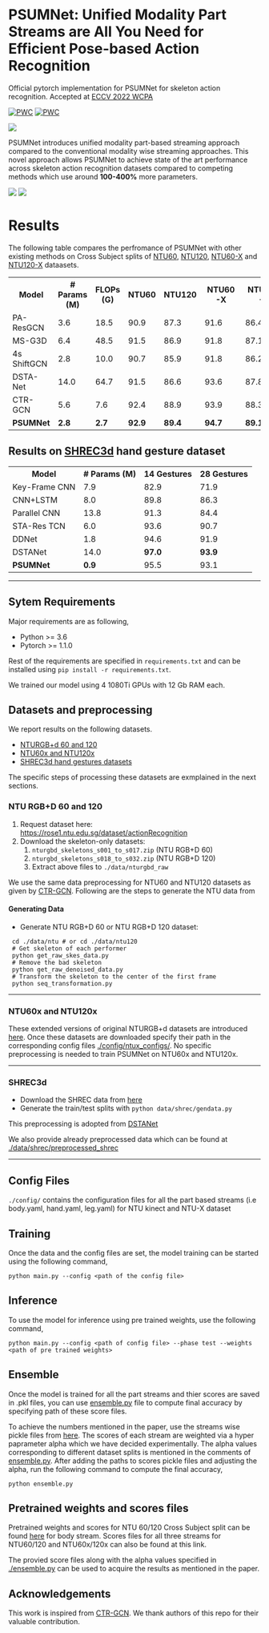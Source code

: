 # PSUMNet: Unified Modality Part Streams are All You Need for Efficient Pose-based Action Recognition
Official pytorch implementation for PSUMNet for skeleton action recognition. Accepted at [ECCV 2022 WCPA](https://sites.google.com/view/wcpa2022/)

[![PWC](https://img.shields.io/endpoint.svg?url=https://paperswithcode.com/badge/psumnet-unified-modality-part-streams-are-all/skeleton-based-action-recognition-on-ntu-rgbd)](https://paperswithcode.com/sota/skeleton-based-action-recognition-on-ntu-rgbd?p=psumnet-unified-modality-part-streams-are-all)
[![PWC](https://img.shields.io/endpoint.svg?url=https://paperswithcode.com/badge/psumnet-unified-modality-part-streams-are-all/skeleton-based-action-recognition-on-ntu-rgbd-1)](https://paperswithcode.com/sota/skeleton-based-action-recognition-on-ntu-rgbd-1?p=psumnet-unified-modality-part-streams-are-all)

![](static/PSUMNet_teaser_image.png)

PSUMNet introduces unified modality part-based streaming approach compared to the conventional modality wise streaming approaches. This novel approach allows PSUMNet to achieve state of the art performance across skeleton action recognition datasets compared to competing methods which use around **100-400%** more parameters.

![](static/PSUMNet_pipeline_diagram2.png)
![](static/PSUMNet_architecture_diagram_2.png)

# Results

The following table compares the perfromance of PSUMNet with other existing methods on Cross Subject splits of [NTU60](https://github.com/shahroudy/NTURGB-D), [NTU120](https://github.com/shahroudy/NTURGB-D), [NTU60-X](https://github.com/skelemoa/ntu-x) and [NTU120-X](https://github.com/skelemoa/ntu-x) dataasets. 

<table>

<tr>
    <th>Model</th>
    <th># Params (M)</th>
    <th>FLOPs (G)</th>
    <th>NTU60</th>
    <th>NTU120</th>
    <th>NTU60-X</th>
    <th>NTU120-X</th>
</tr>

<tr>
    <td>PA-ResGCN</td>
    <td>3.6</td>
    <td>18.5</td>
    <td>90.9</td>
    <td>87.3</td>
    <td>91.6</td>
    <td>86.4</td>
</tr>

<tr>
    <td>MS-G3D</td>
    <td>6.4</td>
    <td>48.5</td>
    <td>91.5</td>
    <td>86.9</td>
    <td>91.8</td>
    <td>87.1</td>
</tr>

<tr>
    <td>4s ShiftGCN</td>
    <td>2.8</td>
    <td>10.0</td>
    <td>90.7</td>
    <td>85.9</td>
    <td>91.8</td>
    <td>86.2</td>
</tr>

<tr>
    <td>DSTA-Net</td>
    <td>14.0</td>
    <td>64.7</td>
    <td>91.5</td>
    <td>86.6</td>
    <td>93.6</td>
    <td>87.8</td>
</tr>

<tr>
    <td>CTR-GCN</td>
    <td>5.6</td>
    <td>7.6</td>
    <td>92.4</td>
    <td>88.9</td>
    <td>93.9</td>
    <td>88.3</td>
</tr>

<tr>
    <td><b>PSUMNet</b></td>
    <td><b>2.8</b></td>
    <td><b>2.7</b></td>
    <td><b>92.9</b></td>
    <td><b>89.4</b></td>
    <td><b>94.7</b></td>
    <td><b>89.1</b></td>
</tr>

</table>

## Results on [SHREC3d](http://www-rech.telecom-lille.fr/shrec2017-hand/) hand gesture dataset

<table>
    <tr>
        <th>Model</th>
        <th># Params (M)</th>
        <th>14 Gestures</th>
        <th>28 Gestures</th>
    </tr>
    <tr>
        <td>Key-Frame CNN</td>
        <td>7.9</td>
        <td>82.9</td>
        <td>71.9</td>
    </tr>
    <tr>
        <td>CNN+LSTM</td>
        <td>8.0</td>
        <td>89.8</td>
        <td>86.3</td>
    </tr>
    <tr>
        <td>Parallel CNN</td>
        <td>13.8</td>
        <td>91.3</td>
        <td>84.4</td>
    </tr>
    <tr>
        <td>STA-Res TCN</td>
        <td>6.0</td>
        <td>93.6</td>
        <td>90.7</td>
    </tr>
    <tr>
        <td>DDNet</td>
        <td>1.8</td>
        <td>94.6</td>
        <td>91.9</td>
    </tr>
    <tr>
        <td>DSTANet</td>
        <td>14.0</td>
        <td><b>97.0</b></td>
        <td><b>93.9</b></td>
    </tr>
    <tr>
        <td><b>PSUMNet</b></td>
        <td><b>0.9</b></td>
        <td>95.5</td>
        <td>93.1</td>
    </tr>

</table>

<hr/>


## Sytem Requirements

Major requirements are as following,

- Python >= 3.6
- Pytorch >= 1.1.0

Rest of the requirements are specified in `requirements.txt` and can be installed using `pip install -r requirements.txt`. 

We trained our model using 4 1080Ti GPUs with 12 Gb RAM each.

## Datasets and preprocessing

We report results on the following datasets. 

- [NTURGB+d 60 and 120](https://rose1.ntu.edu.sg/dataset/actionRecognition)
- [NTU60x and NTU120x](https://github.com/skelemoa/ntu-x)
- [SHREC3d hand gestures datasets](http://www-rech.telecom-lille.fr/shrec2017-hand/)

The specific steps of processing these datasets are exmplained in the next sections.



### NTU RGB+D 60 and 120

1. Request dataset here: https://rose1.ntu.edu.sg/dataset/actionRecognition
2. Download the skeleton-only datasets:
   1. `nturgbd_skeletons_s001_to_s017.zip` (NTU RGB+D 60)
   2. `nturgbd_skeletons_s018_to_s032.zip` (NTU RGB+D 120)
   3. Extract above files to `./data/nturgbd_raw`

We use the same data preprocessing for NTU60 and NTU120 datasets as given by [CTR-GCN](https://github.com/Uason-Chen/CTR-GCN). Following are the steps to generate the NTU data from 

#### Generating Data

- Generate NTU RGB+D 60 or NTU RGB+D 120 dataset:

```
 cd ./data/ntu # or cd ./data/ntu120
 # Get skeleton of each performer
 python get_raw_skes_data.py
 # Remove the bad skeleton 
 python get_raw_denoised_data.py
 # Transform the skeleton to the center of the first frame
 python seq_transformation.py
 ```
<hr/>

### NTU60x and NTU120x

These extended versions of original NTURGB+d datasets are introduced [here](https://github.com/skelemoa/ntu-x). Once these datasets are downloaded specify their path in the corresponding config files [./config/ntux_configs/](./config/ntux_configs/). No specific preprocessing is needed to train PSUMNet on NTU60x and NTU120x.

<hr/>

### SHREC3d 
- Download the SHREC data from [here](http://www-rech.telecom-lille.fr/shrec2017-hand/)
- Generate the train/test splits with `python data/shrec/gendata.py`

This preprocessing is adopted from [DSTANet](https://github.com/lshiwjx/DSTA-Net)

We also provide already preprocessed data which can be found at [./data/shrec/preprocessed_shrec](./data/shrec/preprocessed_shrec)

<hr/>

## Config Files

`./config/` contains the configuration files for all the part based streams (i.e body.yaml, hand.yaml, leg.yaml) for NTU kinect and NTU-X dataset

## Training

Once the data and the config files are set, the model training can be started using the following command,

```
python main.py --config <path of the config file>
```

## Inference

To use the model for inference using pre trained weights, use the following command,

```
python main.py --config <path of config file> --phase test --weights <path of pre trained weights>
```

## Ensemble

Once the model is trained for all the part streams and thier scores are saved in .pkl files, you can use [ensemble.py](./ensemble.py) file to compute final accuracy by specifying path of these score files.

To achieve the numbers mentioned in the paper, use the streams wise pickle files from [here](). The scores of each stream are weighted via a hyper paprameter alpha which we have decided experimentally. The alpha values corresponding to different dataset splits is mentioned in the comments of [ensemble.py](./ensemble.py). After adding the paths to scores pickle files and adjusting the alpha, run the following command to compute the final accuracy,

```
python ensemble.py
```


## Pretrained weights and scores files

Pretrained weights and scores for NTU 60/120 Cross Subject split can be found [here](https://drive.google.com/file/d/1trlUTJTuE7TdXarzVVAqTmnw52Z9MK8E/view?usp=sharing) for body stream. Scores files for all three streams for NTU60/120 and NTU60x/120x can also be found at this link. 

The provied score files along with the alpha values specified in [./ensemble.py](./ensemble.py) can be used to acquire the results as mentioned in the paper.

## Acknowledgements

This work is inspired from [CTR-GCN](https://github.com/Uason-Chen/CTR-GCN). We thank authors of this repo for their valuable contribution.
